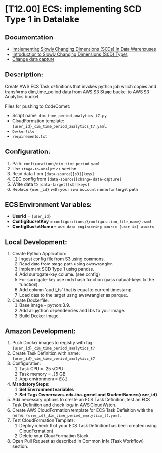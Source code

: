# [T12.00] ECS: implementing SCD Type 1 in Datalake

## Documentation:

- [Implementing Slowly Changing Dimensions (SCDs) in Data Warehouses]()
- [Introduction to Slowly Changing Dimensions (SCD) Types]()
- [Change data capture]()

## Description:

Create AWS ECS Task definitions that invokes python job which copies and transforms dim_time_period data from AWS S3 Stage bucket to AWS S3 Analytics bucket.

Files for pushing to CodeComet:

- Script name: `dim_time_period_analytics_t7.py`
- CloudFormation template: `{user_id}_dim_time_period_analytics_t7.yaml`.
- `Dockerfile`
- `requirements.txt`

## Configuration:

1. Path: `configurations/dim_time_period.yaml`
2. Use `stage-to-analytics` section
3. Read data from `[data-source][s3][keys]`
4. CDC config from `[data-source][change-data-capture]`
5. Write data to `[data-target][s3][keys]`
6. Replace `{user_id}` with your aws account name for target path

## ECS Environment Variables:

- **UserId** = `{user_id}`
- **ConfigBucketKey** = `configurations/{configuration_file_name}.yaml`
- **ConfigBucketName** = `aws-data-engineering-course-{user-id}-assets`

## Local Development:

1. Create Python Application:
   1. Ingest config file from S3 using commons.
   2. Read data from stage path using awswrangler.
   3. Implement SCD Type 1 using pandas.
   4. Add surrogate-key column. (see config)
   5. For surrogate-key use md5 hash function (pass natural-keys to the function).
   6. Add column 'audit_ts' that is equal to current timestamp.
   7. Load data to the target using awswrangler as parquet.
2. Create Dockerfile:
   1. Base image - python:3.9.
   2. Add all python dependencies and libs to your image.
   3. Build Docker image.

## Amazon Development:

1. Push Docker images to registry with tag: `{user_id}_dim_time_period_analytics_t7`
2. Create Task Definition with name: `{user_id}_dim_time_period_analytics_t7`
3. Configuration:
   1. Task CPU = .25 vCPU
   2. Task memory = .25 GB
   3. App environment = EC2
4. **Mandatory Steps:**
   1. **Set Environment variables**
   2. **Set Tags Owner=aws-edu-iba-gomel and StudentName={user_id}**
5. Add necessary options to create an ECS Task Definition, test an ECS Task Definition and check logs in AWS CloudWatch.
6. Create AWS CloudFormation template for ECS Task Definition with the name: `{user_id}_dim_time_period_analytics_t7.yaml`.
7. Test CloudFormation Template:
   1. Deploy (check that your ECS Task Definition has been created using CloudFormation)
   2. Delete your CloudFormation Stack
8. Open Pull Request as described in Common Info (Task Workflow) section.